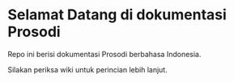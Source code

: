 # Selamat Datang di dokumentasi Prosodi

Repo ini berisi dokumentasi Prosodi berbahasa Indonesia.

Silakan periksa wiki untuk perincian lebih lanjut.

